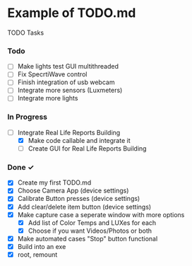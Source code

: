 # Example of TODO.md

TODO Tasks

### Todo

- [ ] Make lights test GUI multithreaded
- [ ] Fix SpecrtiWave control
- [ ] Finish integration of usb webcam
- [ ] Integrate more sensors (Luxmeters)
- [ ] Integrate more lights

### In Progress

- [ ] Integrate Real Life Reports Building
  - [x] Make code callable and integrate it
  - [ ] Create GUI for Real Life Reports Building

### Done ✓

- [x] Create my first TODO.md 
- [x] Choose Camera App (device settings)
- [x] Calibrate Button presses (device settings)
- [x] Add clear/delete item button (device settings)
- [x] Make capture case a seperate window with more options
    - [x] Add list of Color Temps and LUXes for each
    - [x] Choose if you want Videos/Photos or both
- [x] Make automated cases "Stop" button functional
- [x] Build into an exe
- [x] root, remount